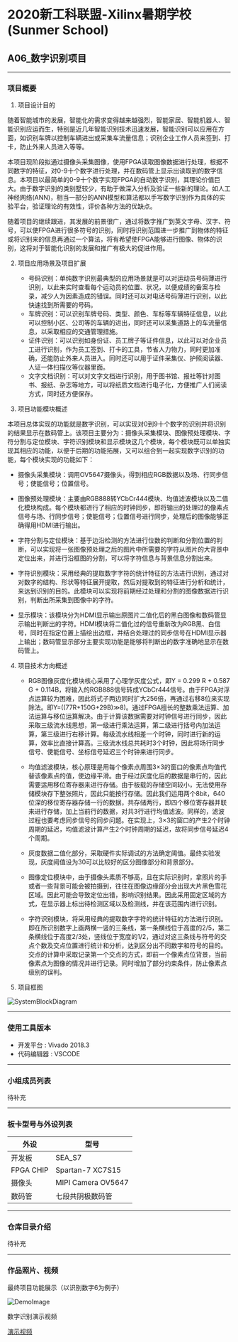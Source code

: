 # 2020新工科联盟-Xilinx暑期学校(Sunmer School)
## A06_数字识别项目
---
### 项目概要 
1. 项目设计目的  
   
随着智能城市的发展，智能化的需求变得越来越强烈，智能家居、智能机器人、智能识别应运而生，特别是近几年智能识别技术迅速发展，智能识别可以应用在方面，如识别车牌以控制车辆进出或采集车流量信息；识别企业工作人员来签到、打卡，防止外来人员进入等等。


本项目现阶段拟通过摄像头采集图像，使用FPGA读取图像数据进行处理，根据不同数字的特征，对0-9十个数字进行处理，并在数码管上显示出读取到的数字信息。本项目以最简单的0-9十个数字实现FPGA的自动数字识别，其理论价值巨大。由于数字识别的类别墅较少，有助于做深入分析及验证一些新的理论。如人工神经网络(ANN)，相当一部分的ANN模型和算法都以手写数字识别作为具体的实验平台，验证理论的有效性，评价各种方法的优缺点。


随着项目的继续跟进，其发展的前景很广，通过将数字推广到英文字母、汉字、符号，可以使FPGA进行很多符号的识别，同时将识别范围进一步推广到物体的特征或将识别来的信息再通过一个算法，将有希望使FPGA能够进行图像、物体的识别，这将对于智能化识别的发展和推广有极大的促进作用。 

2. 项目应用场景及项目扩展

    - 号码识别：单纯数字识别最典型的应用场景就是可以对运动员号码薄进行识别，以此来实时查看每个运动员的位置、状况，以便成绩的备案与检录，减少人为因素造成的错误。同时还可以对电话号码薄进行识别，以此快速找到所需要的号码。
    - 车牌识别：可以识别车牌号码、类型、颜色、车标等车辆特征信息，以此可以控制小区、公司等的车辆的进出，同时还可以采集道路上的车流量信息，以采取相应的交通管理措施。
    - 证件识别：可以识别如身份证、员工牌子等证件信息，以此可以对企业员工进行识别，作为员工签到、打卡的工具，节省人力物力，同时更加准确，还能防止外来人员进入。同时还可以用于证件采集仪、护照阅读器、人证一体扫描仪等仪器里面。
    - 文字文档识别：可以对文字文档进行识别，用于图书馆、报社等针对图书、报纸、杂志等地方，可以将纸质文档进行电子化，方便推广人们阅读方式，同时还方便保存。

3. 项目功能模块概述

本项目总体实现的功能就是数字识别，可以实现对0到9十个数字的识别并将识别的结果显示在数码管上。该项目主要分为：摄像头采集模块、图像预处理模块、字符分割与定位模块、字符识别模块和显示模块这几个模块，每个模块既可以单独实现其相应的功能，以便于后期的功能拓展，又可以组合到一起实现数字识别的功能，每个模块实现的功能如下：

- 摄像头采集模块：调用OV5647摄像头，得到相应RGB数据以及场、行同步信号；使能信号；位置信号。

- 图像预处理模块：主要由RGB888转YCbCr444模块、均值滤波模块以及二值化模块构成。每个模块都进行了相应的时钟同步，即将输出的处理过的像素点信号与场、行同步信号；使能信号；位置信号进行同步，处理后的图像能够正确得用HDMI进行输出。

- 字符分割与定位模块：基于边沿检测的方法进行位数的判断和分割位置的判断，可以实现将一张图像预处理之后的图片中所需要的字符从图片的大背景中定位出来，并进行沿框图的分割，可以将字符信息与背景信息分割出来。
- 字符识别模块：采用经典的提取数字字符的统计特征的方法进行识别，通过对对数字的结构、形状等特征展开提取，然后对提取到的特征进行分析和统计，来达到识别的目的。此模块可以实现将前期经过处理和分割的图像数据进行识别，判断出所采集到图像中的字符。
- 显示模块：该模块分为HDMI显示输出原图片二值化后的黑白图像和数码管显示输出判断出的字符。HDMI模块将二值化过的信号重新改为RGB黑、白信号，同时在指定位置上描绘出边框，并结合处理过的同步信号在HDMI显示器上输出；数码管显示部分主要实现功能是能够将判断出的数字准确地显示在数码管上。

4. 项目技术方向概述
    - RGB图像灰度化模块核心采用了心理学灰度公式，即Y = 0.299 R + 0.587 G + 0.114B，将输入的RGB888信号转成YCbCr444信号。由于FPGA对浮点运算较为困难，因此将式子两边同时扩大256倍，再通过右移8位来实现除法。即Y=((77R+150G+29B)≫8)。通过FPGA擅长的整数乘法运算、加法运算与移位运算解决。由于计算该数据需要对时钟信号进行同步，因此采取三级流水线思想，第一级进行乘法运算，第二级进行括号内加法运算，第三级进行右移计算。每级流水线相差一个时钟，同时进行新的运算，效率比直接计算高。三级流水线总共耗时3个时钟，因此将场行同步信号、使能信号、坐标信号延迟三个时钟来进行同步。
	- 均值滤波模块，核心原理是用每个像素点周围3×3的窗口的像素点均值代替该像素点的值，使边缘平滑。由于经过灰度化后的数据是串行的，因此需要运用移位寄存器来进行存储。由于板载的存储空间较小，无法使用存储模块存下整张照片，因此只能按行存储。因此我们运用两个8bit，640位深的移位寄存器存储一行的数据，共存储两行，即四个移位寄存器并联来进行存储，加上当前行的数据，对共3行进行均值滤波。同样的，滤波过程也要考虑同步信号的同步问题。在实现上，3×3的窗口的产生2个时钟周期的延迟，均值滤波计算产生2个时钟周期的延迟，故将同步信号延迟4个周期。
	
    - 灰度数据二值化部分，采取硬件实际调试的方法确定阈值。最终实验发现，灰度阈值设为30可以比较好的区分图像部分和背景部分。
  
	- 图像定位模块中，由于摄像头素质不够高，且在实际识别时，拿照片的手或者一些背景可能会被拍摄到，往往在图像边缘部分会出现大片黑色雪花区域。因此可能会导致定位出错，影响识别结果。因此采用固定区域的方式，在显示器上标出待检测区域以及检测线，并在该范围内进行识别。
    - 字符识别模块，将采用经典的提取数字字符的统计特征的方法进行识别。即在所识别数字上画两横一竖的三条线，第一条横线位于高度的2/5，第二条横线位于高度2/3处，竖线位于宽度的1/2，通过对这三条线与符号的交点个数及交点位置进行统计和分析，达到区分出不同数字和符号的目的。交点的计算中采取记录第一个交点的方式，即前一个像素点位背景，当前像素点为图像的情况并进行记录。同时增加了部分约束条件，防止像素点级别的误判。

5. 项目框图

![SystemBlockDiagram](./images/systemBlockDiagram.png) 

---
### 使用工具版本
- 开发平台 : Vivado 2018.3
- 代码编辑器 : VSCODE

---
### 小组成员列表
待补充  

---

### 板卡型号与外设列表
| 外设      | 型号               |
| --------- | ------------------ |
| 开发板    | SEA_S7             |
| FPGA CHIP | Spartan-7 XC7S15   |
| 摄像头    | MIPI Camera OV5647 |
| 数码管    | 七段共阴极数码管   |
---
### 仓库目录介绍
待补充

---

### 作品照片、视频
最终项目功能展示（以识别数字6为例子）

![DemoImage](./images/DemoImage.jpg) 

数字识别演示视频

[演示视频](./images/DemoVideo.mp4)
